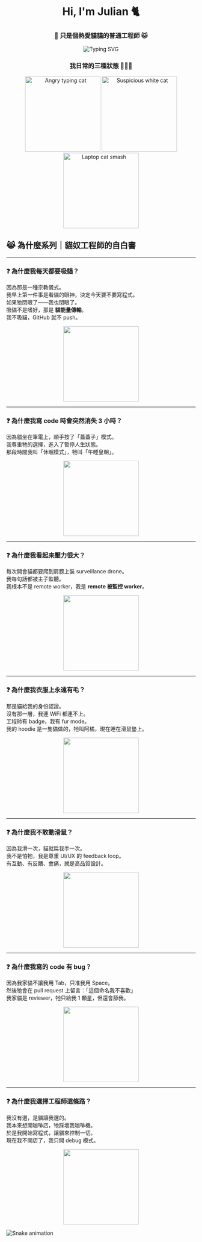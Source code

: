 <h1 align="center">Hi, I'm Julian 🐈</h1>
<h3 align="center">
  🐾 只是個熱愛貓貓的普通工程師 🐱
</h3>
<p align="center">
  <img src="https://readme-typing-svg.demolab.com?font=Fira+Code&pause=700&color=F48FB1&center=true&vCenter=true&width=600&lines=meow...;meow...;MEOW!;meow...+meow...+MEOW!;" alt="Typing SVG" />
</p>

<h3 align="center">我日常的三種狀態 🧠🐶🐱</h3>

<p align="center">
  <img src="https://media.giphy.com/media/JIX9t2j0ZTN9S/giphy.gif" height="200" alt="Angry typing cat" />
  <img src="https://media.giphy.com/media/v6aOjy0Qo1fIA/giphy.gif" height="200" alt="Suspicious white cat" />
  <img src="https://media.giphy.com/media/3oriO0OEd9QIDdllqo/giphy.gif" height="200" alt="Laptop cat smash" />
</p>

## 😹 為什麼系列｜貓奴工程師的自白書

---

### ❓ 為什麼我每天都要吸貓？

因為那是一種宗教儀式。  
我早上第一件事是看貓的眼神，決定今天要不要寫程式。  
如果牠閉眼了——我也閉眼了。  
吸貓不是嗜好，那是 **貓能量傳輸**。  
我不吸貓，GitHub 就不 push。

<p align="center">
  <img src="https://media.giphy.com/media/12HZukMBlutpoQ/giphy.gif" width="200" />
</p>


---

### ❓ 為什麼我寫 code 時會突然消失 3 小時？

因為貓坐在筆電上，順手按了「蓋蓋子」模式。  
我尊重牠的選擇，進入了暫停人生狀態。  
那段時間我叫「休眠模式」，牠叫「午睡皇朝」。

<p align="center">
  <img src="https://media.giphy.com/media/Lq0h93752f6J9tijrh/giphy.gif" width="200" />
</p>


---

### ❓ 為什麼我看起來壓力很大？

每次開會貓都要爬到肩膀上裝 surveillance drone。  
我每句話都被主子監聽。  
我根本不是 remote worker，我是 **remote 被監控 worker**。

<p align="center">
  <img src="https://media.giphy.com/media/hWZBZjMMuMl7sWeb9M/giphy.gif" width="200" />
</p>

---

### ❓ 為什麼我衣服上永遠有毛？

那是貓給我的身份認證。  
沒有那一層，我連 WiFi 都連不上。  
工程師有 badge，我有 fur mode。  
我的 hoodie 是一隻貓做的，牠叫阿橘，現在睡在滑鼠墊上。

<p align="center">
  <img src="https://media.giphy.com/media/mlvseq9yvZhba/giphy.gif" width="200" />
</p>

---

### ❓ 為什麼我不敢動滑鼠？

因為我滑一次，貓就扁我手一次。  
我不是怕牠，我是尊重 UI/UX 的 feedback loop。  
有互動、有反饋、會痛，就是高品質設計。

<p align="center">
  <img src="https://media.giphy.com/media/lXiRKBj0SAA0EWvbG/giphy.gif" width="200" />
</p>

---

### ❓ 為什麼我寫的 code 有 bug？

因為我家貓不讓我用 Tab，只准我用 Space。  
然後牠會在 pull request 上留言：「這個命名我不喜歡」  
我家貓是 reviewer，牠只給我 1 顆星，但還會舔我。

<p align="center">
  <img src="https://media.giphy.com/media/yFQ0ywscgobJK/giphy.gif" width="200" />
</p>

---

### ❓ 為什麼我選擇工程師這條路？

我沒有選，是貓讓我選的。  
我本來想開咖啡店，牠踩壞我咖啡機。  
於是我開始寫程式，讓貓來控制一切。  
現在我不開店了，我只開 debug 模式。

<p align="center">
  <img src="https://media.giphy.com/media/ICOgUNjpvO0PC/giphy.gif" width="200" />
</p>

![Snake animation](https://raw.githubusercontent.com/ouhiroshishi/snk/output/github-contribution-grid-snake.svg)


